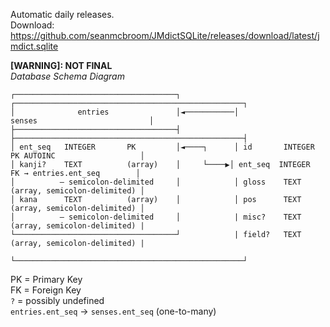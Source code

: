 Automatic daily releases.<br>
Download: https://github.com/seanmcbroom/JMdictSQLite/releases/download/latest/jmdict.sqlite

**[WARNING]: NOT FINAL**<br>
_Database Schema Diagram_
```
┌────────────────────────────────────┐            ┌───────────────────────────────────────────────────┐
│              entries               │◄───────────│                    senses                         │
├────────────────────────────────────┤            ├───────────────────────────────────────────────────┤
│ ent_seq   INTEGER       PK         │◄────┐      │ id       INTEGER     PK AUTOINC                   │
│ kanji?    TEXT          (array)    │     └────▶│ ent_seq  INTEGER      FK → entries.ent_seq        │
│          – semicolon-delimited     │            │ gloss    TEXT        (array, semicolon-delimited) │
│ kana      TEXT          (array)    │            │ pos      TEXT        (array, semicolon-delimited) │
│          – semicolon-delimited     │            | misc?    TEXT        (array, semicolon-delimited) |
└────────────────────────────────────┘            | field?   TEXT        (array, semicolon-delimited) |
                                                  └───────────────────────────────────────────────────┘
```
PK = Primary Key<br>
FK = Foreign Key<br>
`?` = possibly undefined  
`entries.ent_seq` → `senses.ent_seq` (one-to-many)
